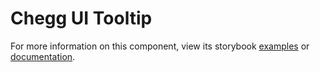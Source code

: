 # Chegg UI Tooltip

For more information on this component, view its storybook [examples](https://storybook.cheggnet.com/chegg-ui-components/?path=/story/chegg-ui-accordion--accordion) or [documentation](https://storybook.cheggnet.com/chegg-ui-components/?path=/story/chegg-ui-accordion--accordion).

